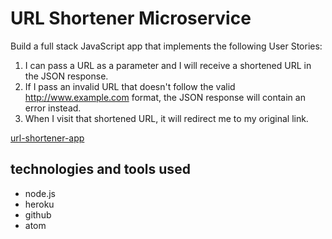# URL Shortener Microservice
Build a full stack JavaScript app that implements the following User Stories:
1. I can pass a URL as a parameter and I will receive a shortened URL in the JSON response.
2. If I pass an invalid URL that doesn't follow the valid http://www.example.com format, the JSON response will contain an error instead.
3. When I visit that shortened URL, it will redirect me to my original link.


[url-shortener-app](https://gotothis.herokuapp.com/)


## technologies and tools used
- node.js
- heroku
- github
- atom
